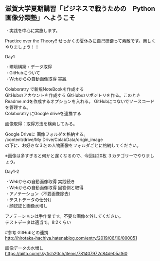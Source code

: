 ## 滋賀大学夏期講習「ビジネスで戦うための　Python画像分類塾」へようこそ  

・実践を中心に実施します。  

Practice over the Theory!! せっかくの夏休みに自己研鑽って素敵です。楽しくやりましょう！！  

Day1

・環境構築・データ取得  
・GitHubについて  
・Webからの自動画像取得 実践  
  
Colaboratry で新規NoteBookを作成する  
GitHubのアカウントを作成する
GitHubのリポジトリを作る。このときReadme.mdを作成するオプションを入れる。
GitHubにつないでソースコードを管理する。  
Colaboratry にGoogle driveを連携する  
  
画像取得：取得方法を検索してみる。  
  
Google Driveに 画像フォルダを格納する。  
/content/drive/My Drive/ColabData/origin_image  
の下に、お好きな３名の人物画像をフォルダごとに格納してください。  

※画像は多すぎると何かと遅くなるので、今回は20枚 ３カテゴリーでやりましょう。

Day1-2  
  
・Webからの自動画像取得 実践続き  
・Webからの自動画像取得 回答例と取得  
・アノテーション（不要画像除去）  
・テストデータの仕分け  
・顔認証と画像水増し  
  
アノテーションは手作業です。不要な画像を外してください。  
テストデータは適当で。8:2くらい

#参考 
GitHubとの連携  
http://hirotaka-hachiya.hatenablog.com/entry/2019/06/10/000051  

画像データの水増し  
https://qiita.com/skyfish20ch/items/781407972c84de05af60





